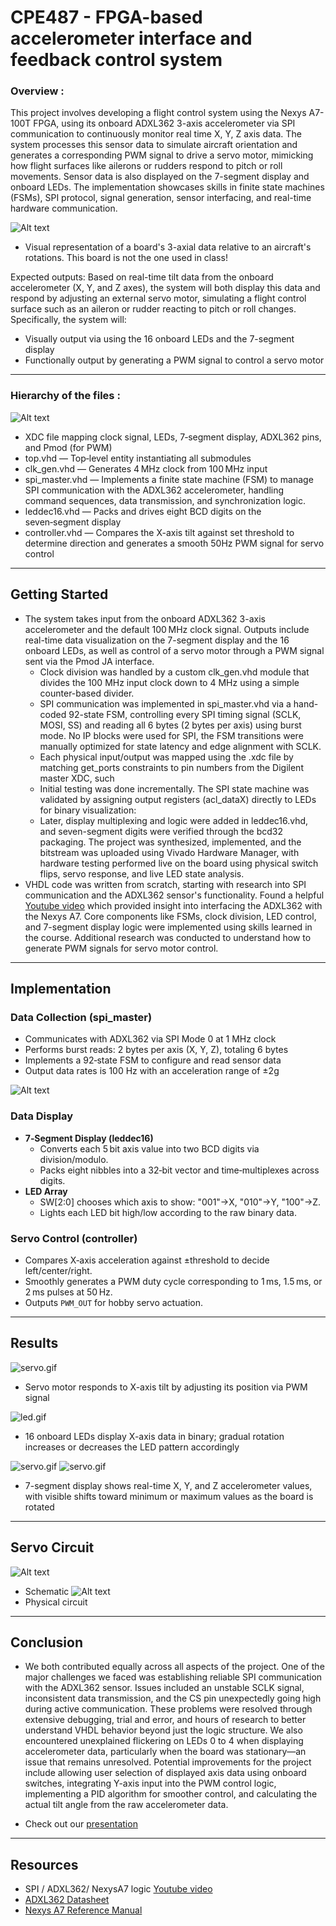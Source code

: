 # CPE487 - FPGA-based accelerometer interface and feedback control system

### Overview :
This project involves developing a flight control system using the Nexys A7-100T FPGA, using its onboard ADXL362 3-axis accelerometer via SPI communication to continuously monitor real time X, Y, Z axis data. The system processes this sensor data to simulate aircraft orientation and generates a corresponding PWM signal to drive a servo motor, mimicking how flight surfaces like ailerons or rudders respond to pitch or roll movements. Sensor data is also displayed on the 7-segment display and onboard LEDs. The implementation showcases skills in finite state machines (FSMs), SPI protocol, signal generation, sensor interfacing, and real-time hardware communication.

 ![Alt text](visual1.png)
 - Visual representation of a board's 3-axial data relative to an aircraft's rotations. This board is not the one used in class!


Expected outputs: 
Based on real-time tilt data from the onboard accelerometer (X, Y, and Z axes), the system will both display this data and respond by adjusting an external servo motor, simulating a flight control surface such as an aileron or rudder reacting to pitch or roll changes. Specifically, the system will: 
- Visually output via using the 16 onboard LEDs and the 7-segment display
- Functionally output by generating a PWM signal to control a servo motor

-----------------------
### Hierarchy of the files : 
![Alt text](Hierarchy.png)
- XDC file mapping clock signal, LEDs, 7‑segment display, ADXL362 pins, and Pmod (for PWM)
- top.vhd        — Top‑level entity instantiating all submodules
- clk_gen.vhd    — Generates 4 MHz clock from 100 MHz input
- spi_master.vhd — Implements a finite state machine (FSM) to manage SPI communication with the ADXL362 accelerometer, handling command sequences, data transmission, and synchronization logic.
- leddec16.vhd   — Packs and drives eight BCD digits on the seven‑segment display
- controller.vhd — Compares the X-axis tilt against set threshold to determine direction and generates a smooth 50Hz PWM signal for servo control


---------

## Getting Started
- The system takes input from the onboard ADXL362 3-axis accelerometer and the default 100 MHz clock signal. Outputs include real-time data visualization on the 7-segment display and the 16 onboard LEDs, as well as control of a servo motor through a PWM signal sent via the Pmod JA interface.
   -  Clock division was handled by a custom clk_gen.vhd module that divides the 100 MHz input clock down to 4 MHz using a simple counter-based divider.
   - SPI communication was implemented in spi_master.vhd via a hand-coded 92-state FSM, controlling every SPI timing signal (SCLK, MOSI, SS) and reading all 6 bytes (2 bytes per axis) using burst mode. No IP blocks were used for SPI, the FSM transitions were manually optimized for state latency and edge alignment with SCLK.
   - Each physical input/output was mapped using the .xdc file by matching get_ports constraints to pin numbers from the Digilent master XDC, such 
   - Initial testing was done incrementally. The SPI state machine was validated by assigning output registers (acl_dataX) directly to LEDs for binary visualization:
   - Later, display multiplexing and logic were added in leddec16.vhd, and seven-segment digits were verified through the bcd32 packaging. The project was synthesized, implemented, and the bitstream was uploaded using Vivado Hardware Manager, with hardware testing performed live on the board using physical switch flips, servo response, and live LED state analysis.
- VHDL code was written from scratch, starting with research into SPI communication and the ADXL362 sensor's functionality. Found a helpful [Youtube video](https://www.youtube.com/watch?v=7b3YwQWwvXM) which provided insight into interfacing the ADXL362 with the Nexys A7. Core components like FSMs, clock division, LED control, and 7-segment display logic were implemented using skills learned in the course. Additional research was conducted to understand how to generate PWM signals for servo motor control.

---------
## Implementation

### Data Collection (spi_master)
- Communicates with ADXL362 via SPI Mode 0 at 1 MHz clock
- Performs burst reads: 2 bytes per axis (X, Y, Z), totaling 6 bytes
- Implements a 92‑state FSM to configure and read sensor data
- Output data rates is 100 Hz with an acceleration range of ±2g

 ![Alt text](FSM.png)


### Data Display
- **7‑Segment Display (leddec16)**
  - Converts each 5 bit axis value into two BCD digits via division/modulo.
  - Packs eight nibbles into a 32‑bit vector and time‑multiplexes across digits.
- **LED Array**
  - SW[2:0] chooses which axis to show: "001"→X, "010"→Y, "100"→Z.
  - Lights each LED bit high/low according to the raw binary data.

### Servo Control (controller)
- Compares X‑axis acceleration against ±threshold to decide left/center/right.
- Smoothly generates a PWM duty cycle corresponding to 1 ms, 1.5 ms, or 2 ms pulses at 50 Hz.
- Outputs `PWM_OUT` for hobby servo actuation.

---------
## Results
![servo.gif](v1-ezgif.com-optimize.gif)
- Servo motor responds to X-axis tilt by adjusting its position via PWM signal
  
![led.gif](v2-ezgif.com-optimize.gif)
- 16 onboard LEDs display X-axis data in binary; gradual rotation increases or decreases the LED pattern accordingly

![servo.gif](v3-ezgif.com-optimize.gif)
![servo.gif](v4-ezgif.com-optimize.gif)
- 7-segment display shows real-time X, Y, and Z accelerometer values, with visible shifts toward minimum or maximum values as the board is rotated


---------
## Servo Circuit
![Alt text](Schematic.png)
- Schematic
![Alt text](Circuit.png)
- Physical circuit
  
---------
## Conclusion
- We both contributed equally across all aspects of the project. One of the major challenges we faced was establishing reliable SPI communication with the ADXL362 sensor. Issues included an unstable SCLK signal, inconsistent data transmission, and the CS pin unexpectedly going high during active communication. These problems were resolved through extensive debugging, trial and error, and hours of research to better understand VHDL behavior beyond just the logic structure. We also encountered unexplained flickering on LEDs 0 to 4 when displaying accelerometer data, particularly when the board was stationary—an issue that remains unresolved. Potential improvements for the project include allowing user selection of displayed axis data using onboard switches, integrating Y-axis input into the PWM control logic, implementing a PID algorithm for smoother control, and calculating the actual tilt angle from the raw accelerometer data.

- Check out our [presentation](Presentation.pdf)
  
---------
## Resources
- SPI / ADXL362/ NexysA7 logic [Youtube video](https://www.youtube.com/watch?v=7b3YwQWwvXM)
- [ADXL362 Datasheet](adxl362.pdf)
- [Nexys A7 Reference Manual](https://digilent.com/reference/programmable-logic/nexys-a7/reference-manual)








